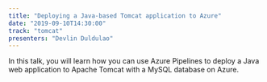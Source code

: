 ```yaml
---
title: "Deploying a Java-based Tomcat application to Azure"
date: "2019-09-10T14:30:00"
track: "tomcat"
presenters: "Devlin Duldulao"
---
```


In this talk, you will learn how you can use Azure Pipelines to deploy a Java web application to Apache Tomcat with a MySQL database on Azure.